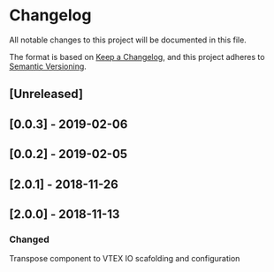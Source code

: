# Changelog
All notable changes to this project will be documented in this file.

The format is based on [Keep a Changelog](https://keepachangelog.com/en/1.0.0/),
and this project adheres to [Semantic Versioning](https://semver.org/spec/v2.0.0.html).

## [Unreleased]

## [0.0.3] - 2019-02-06

## [0.0.2] - 2019-02-05

## [2.0.1] - 2018-11-26

## [2.0.0] - 2018-11-13
### Changed
Transpose component to VTEX IO scafolding and configuration